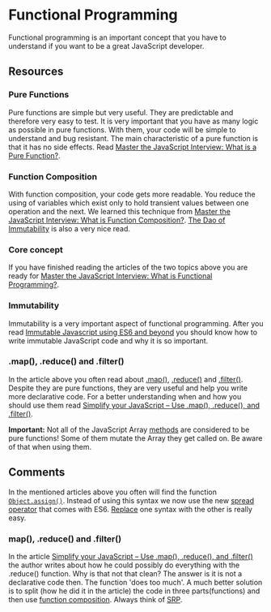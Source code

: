 # Functional Programming
Functional programming is an important concept that you have to understand if you want to be a great JavaScript developer.

## Resources
### Pure Functions
Pure functions are simple but very useful. They are predictable and therefore very easy to test. It is very important that you have as many logic as possible in pure functions. With them, your code will be simple to understand and bug resistant. The main characteristic of a pure function is that it has no side effects. Read [Master the JavaScript Interview: What is a Pure Function?](https://medium.com/javascript-scene/master-the-javascript-interview-what-is-a-pure-function-d1c076bec976).

### Function Composition
With function composition, your code gets more readable. You reduce the using of variables which exist only to hold transient values between one operation and the next. We learned this technique from [Master the JavaScript Interview: What is Function Composition?](https://medium.com/javascript-scene/master-the-javascript-interview-what-is-function-composition-20dfb109a1a0). [The Dao of Immutability](https://medium.com/javascript-scene/the-dao-of-immutability-9f91a70c88cd) is also a very nice read.

### Core concept
If you have finished reading the articles of the two topics above you are ready for [Master the JavaScript Interview: What is Functional Programming?](https://medium.com/javascript-scene/master-the-javascript-interview-what-is-functional-programming-7f218c68b3a0).

### Immutability
Immutability is a very important aspect of functional programming. After you read [
Immutable Javascript using ES6 and beyond](https://wecodetheweb.com/2016/02/12/immutable-javascript-using-es6-and-beyond/) you should know how to write immutable JavaScript code and why it is so important.

### .map(), .reduce() and .filter()
In the article above you often read about [.map()](https://developer.mozilla.org/en-US/docs/Web/JavaScript/Reference/Global_Objects/Array/map), [.reduce()](https://developer.mozilla.org/en-US/docs/Web/JavaScript/Reference/Global_Objects/Array/Reduce) and [.filter()](https://developer.mozilla.org/en-US/docs/Web/JavaScript/Reference/Global_Objects/Array/filter). Despite they are pure functions, they are very useful and help you write more declarative code. For a better understanding when and how you should use them read [Simplify your JavaScript – Use .map(), .reduce(), and .filter()](https://medium.com/poka-techblog/simplify-your-javascript-use-map-reduce-and-filter-bd02c593cc2d).

**Important:** Not all of the JavaScript Array [methods](https://developer.mozilla.org/en-US/docs/Web/JavaScript/Reference/Global_Objects/Array/prototype#Methods) are considered to be pure functions! Some of them mutate the Array they get called on. Be aware of that when using them.

## Comments
In the mentioned articles above you often will find the function [`Object.assign()`](https://developer.mozilla.org/de/docs/Web/JavaScript/Reference/Global_Objects/Object/assign). Instead of using this syntax we now use the new [spread operator](https://developer.mozilla.org/de/docs/Web/JavaScript/Reference/Operators/Spread_operator) that comes with ES6. [Replace](https://redux.js.org/recipes/using-object-spread-operator) one syntax with the other is really easy.

### map(), .reduce() and .filter()
In the article [Simplify your JavaScript – Use .map(), .reduce(), and .filter()](https://medium.com/poka-techblog/simplify-your-javascript-use-map-reduce-and-filter-bd02c593cc2d) the author writes about how he could possibly do everything with the .reduce() function. Why is that not that clean? The answer is it is not a declarative code then. The function 'does too much'. A much better solution is to split (how he did it in the article) the code in three parts(functions) and then use [function composition](#function-composition). Always think of [SRP](https://de.wikipedia.org/wiki/Single-Responsibility-Prinzip).
